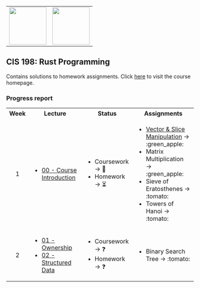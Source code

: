 <table>
  <tr>
    <td><img height="100" src="https://logonoid.com/images/university-of-pennsylvania-logo.png"></td>
    <td><img height="100" src="https://upload.wikimedia.org/wikipedia/commons/thumb/d/d5/Rust_programming_language_black_logo.svg/1024px-Rust_programming_language_black_logo.svg.png"></td>
  </tr>
</table>

## CIS 198: Rust Programming

Contains solutions to homework assignments. Click [here](https://dhole.github.io/rust-slides/schedule/) to visit the course homepage.


### Progress report

<table>
  <tbody>
    <tr>
      <th>Week</th>
      <th>Lecture</th>
      <th align="center">Status</th>
      <th align="center">Assignments</th>
    </tr>
    <tr>
      <td align="center">1</td>
      <td>
        <ul>
          <li>
            <a href="https://dhole.github.io/rust-slides/00">00 - Course Introduction</a>
          </li>
        </ul>
      </td>
      <td>
        <ul>
          <li>
            Coursework → 💯
          </li>
          <li>
            Homework → ⏳
          </li>
        </ul>
      </td>
      <td>
        <ul>
          <li><a href="hw01/src/problem1.rs">Vector & Slice Manipulation</a> → :green_apple: </li>
          <li>Matrix Multiplication → :green_apple:</li>
          <li>Sieve of Eratosthenes → :tomato: </li>
          <li>Towers of Hanoi → :tomato: </li>
        </ul>
      </td>
    </tr>
    <tr>
      <td align="center">2</td>
      <td>
        <ul>
          <li>
            <a href="https://dhole.github.io/rust-slides/01">01 - Ownership</a>
          </li>
          <li>
            <a href="https://dhole.github.io/rust-slides/02">02 - Structured Data</a>
          </li>
        </ul>
      </td>
      <td>
        <ul>
          <li>
            Coursework → ❓
          </li>
          <li>
            Homework → ❓
          </li>
        </ul>
      </td>
      <td>
        <ul>
          <li>Binary Search Tree → :tomato: </li>
        </ul>
      </td>
    </tr>
  </tbody>
</table>
